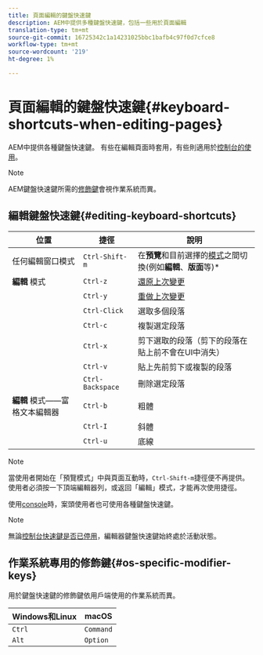 ```yaml
---
title: 頁面編輯的鍵盤快速鍵
description: AEM中提供多種鍵盤快速鍵，包括一些用於頁面編輯
translation-type: tm+mt
source-git-commit: 16725342c1a14231025bbc1bafb4c97f0d7cfce8
workflow-type: tm+mt
source-wordcount: '219'
ht-degree: 1%

---
```



# 頁面編輯的鍵盤快速鍵{#keyboard-shortcuts-when-editing-pages}

AEM中提供各種鍵盤快速鍵。 有些在編輯頁面時套用，有些則適用於[控制台的使用](/help/sites-cloud/authoring/getting-started/keyboard-shortcuts.md)。

>[!NOTE]
>
>AEM鍵盤快速鍵所需的[修飾鍵](#os-specific-modifier-keys)會視作業系統而異。

## 編輯鍵盤快速鍵{#editing-keyboard-shortcuts}

| 位置 | 捷徑 | 說明 |
|---|---|---|
| 任何編輯窗口模式 | `Ctrl-Shift-m` | 在&#x200B;**預覽**&#x200B;和目前選擇的[模式](/help/sites-cloud/authoring/fundamentals/environment-tools.md#page-modes)</a>之間切換(例如&#x200B;**編輯**、**版面**&#x200B;等)* |
| **編輯** 模式 | `Ctrl-z` | [還原上次變更](/help/sites-cloud/authoring/fundamentals/editing-content.md#undoing-and-redoing-page-edits) |
|  | `Ctrl-y` | [重做上次變更](/help/sites-cloud/authoring/fundamentals/editing-content.md#undoing-and-redoing-page-edits) |
|  | `Ctrl-Click` | 選取多個段落 |
|  | `Ctrl-c` | 複製選定段落 |
|  | `Ctrl-x` | 剪下選取的段落（剪下的段落在貼上前不會在UI中消失） |
|  | `Ctrl-v` | 貼上先前剪下或複製的段落 |
|  | `Ctrl-Backspace` | 刪除選定段落 |
| **編輯** 模式——富格文本編輯器 | `Ctrl-b` | 粗體 |
|  | `Ctrl-I` | 斜體 |
|  | `Ctrl-u` | 底線 |

>[!NOTE]
>
>當使用者開始在「預覽模式」中與頁面互動時，`Ctrl-Shift-m`捷徑便不再提供。 使用者必須按一下頂端編輯器列，或返回「編輯」模式，才能再次使用捷徑。

使用[console](/help/sites-cloud/authoring/getting-started/keyboard-shortcuts.md)時，案頭使用者也可使用各種鍵盤快速鍵。

>[!NOTE]
>
>無論[控制台快速鍵是否已停用](/help/sites-cloud/authoring/getting-started/keyboard-shortcuts.md#deactivating-keyboard-shortcuts)，編輯器鍵盤快速鍵始終處於活動狀態。

## 作業系統專用的修飾鍵{#os-specific-modifier-keys}

用於鍵盤快速鍵的修飾鍵依用戶端使用的作業系統而異。

| Windows和Linux | macOS |
|---|---|
| `Ctrl` | `Command` |
| `Alt` | `Option` |

